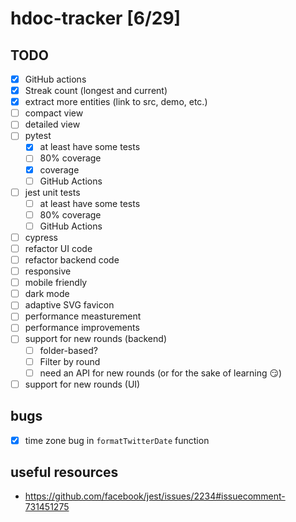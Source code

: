 # hdoc-tracker [6/29]

## TODO

- [x] GitHub actions
- [x] Streak count (longest and current)
- [x] extract more entities (link to src, demo, etc.)
- [ ] compact view
- [ ] detailed view
- [ ] pytest
  - [x] at least have some tests
  - [ ] 80% coverage
  - [x] coverage
  - [ ] GitHub Actions
- [ ] jest unit tests
  - [ ] at least have some tests
  - [ ] 80% coverage
  - [ ] GitHub Actions
- [ ] cypress
- [ ] refactor UI code
- [ ] refactor backend code
- [ ] responsive
- [ ] mobile friendly
- [ ] dark mode
- [ ] adaptive SVG favicon
- [ ] performance measturement
- [ ] performance improvements
- [ ] support for new rounds (backend)
  - [ ] folder-based?
  - [ ] Filter by round
  - [ ] need an API for new rounds (or for the sake of learning 😏)
- [ ] support for new rounds (UI)

## bugs

- [x] time zone bug in `formatTwitterDate` function

## useful resources

- https://github.com/facebook/jest/issues/2234#issuecomment-731451275
